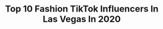 ---
title: Top 10 Fashion TikTok Influencers In Las Vegas In 2020
description: >-
  Find top fashion TikTok influencers in Las Vegas in 2020. Most popular hashtags: #lasvegas #dance #fashion #tiktokchallenge.
platform: TikTok
profiles:
  - username: "curvybaybee520"
    fullname: >-
      CURVYBayBee520
    location: "United States"
    followers: 52936
    engagement: 1202
    commentsToLikes: 0.032523
    id: cka9lj1m02drk0i78ajeer61g
    verified: false
    hashtags: "#nailinspo, #vazquez, #plussizefashion, #mybody"
  - username: "retired.sadboi"
    fullname: >-
      You’ve Got It Wrong
    location: "United States"
    followers: 4460
    engagement: 680
    commentsToLikes: 0.094833
    id: cka66lc9shdzz0i78vlxrmnje
    verified: false
    hashtags: "#busser, #bigbrain, #nope, #nogunslife"
  - username: "denisarosinska"
    fullname: >-
      Denisa Nachtigall
    location: "United States"
    followers: 73737
    engagement: 448
    commentsToLikes: 0.019000
    id: ck8vuqyefjorj0j7840izmzju
    verified: false
    hashtags: "#styletips, #dinnertime, #christmas, #partydress"
  - username: "andreaeppolito"
    fullname: >-
      andreaeppolito
    location: "United States"
    followers: 18648
    engagement: 614
    commentsToLikes: 0.023319
    id: ck920ix3xeba90j789c72i0z5
    verified: false
    hashtags: "#mermaid, #xyzcba, #dogsoftiktok, #qotd"
  - username: "samiraradmehr"
    fullname: >-
      Samira Radmehr
    location: "United States"
    followers: 22404
    engagement: 482
    commentsToLikes: 0.009826
    id: ck8ov5z0cskhy0j788nib9r8n
    verified: false
    hashtags: "#stayfresh, #target, #cheapmakeup, #christmas"
  - username: "justinavanessa"
    fullname: >-
      Justina Vanessa
    location: "United States"
    followers: 2756
    engagement: 573
    commentsToLikes: 0.068008
    id: cka0vlp34z4r30i78xbbhbzm1
    verified: false
    hashtags: "#morph, #duet, #fashion, #tulum"
  - username: "rygwav"
    fullname: >-
      YUNG WAVY
    location: "United States"
    followers: 48910
    engagement: 1947
    commentsToLikes: 0.015788
    id: ckacjm4kv82j20i786zj2up8i
    verified: false
    hashtags: "#cruisin, #style, #nikeyeezy, #helicopter"
  - username: "sty1ed"
    fullname: >-
      sty1ed <3
    location: "United States"
    followers: 65181
    engagement: 1895
    commentsToLikes: 0.006704
    id: ck81s58zdq2uz0j78h0y9lcv5
    verified: false
    hashtags: "#outfitinspo, #thisisquitting, #thatswhatilike, #scienceismagic"
  - username: "influencersinthewild"
    fullname: >-
      Influencersinthewild
    location: "United States"
    followers: 225574
    engagement: 272
    commentsToLikes: 0.008501
    id: ck9r4pp9kw3mr0j78ruirenhs
    verified: true
    hashtags: "#hiking, #twitch, #toystory, #travel"
  - username: "tooqwikpix"
    fullname: >-
      tooqwikpix
    location: "United States"
    followers: 2957
    engagement: 175
    commentsToLikes: 0.012737
    id: ck8z2ole067o20j7895uwhg7h
    verified: false
    hashtags: "#tiktok, #exoticcars, #beerme, #photoshoot"
---